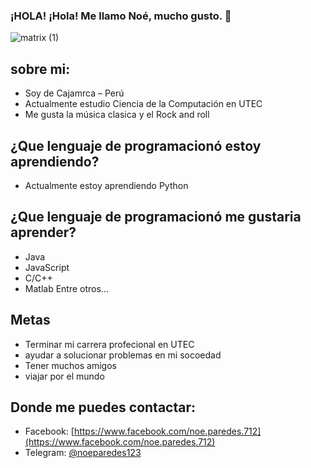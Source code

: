 ### ¡HOLA! ¡Hola! Me llamo Noé, mucho gusto. 👋

![matrix (1)](https://user-images.githubusercontent.com/91269836/134581154-b16c36a6-ad83-4fc8-a1ac-6bbd6ecccd23.gif)


## sobre mi:
- Soy de Cajamrca – Perú
- Actualmente estudio Ciencia de la Computación en UTEC
- Me gusta la música clasica y el Rock and roll
## ¿Que lenguaje de programacionó estoy aprendiendo?
- Actualmente estoy aprendiendo Python
## ¿Que lenguaje de programacionó me gustaria aprender?
- Java
- JavaScript
- C/C++
- Matlab
Entre otros...
## Metas
 - Terminar mi carrera profecional en UTEC
 - ayudar a solucionar problemas en mi socoedad
 - Tener muchos amigos
 - viajar por el mundo

## Donde me puedes contactar:
- Facebook: [https://www.facebook.com/noe.paredes.712](https://www.facebook.com/noe.paredes.712)
- Telegram: [@noeparedes123](@noeparedes123)


<!--
**NoeParedes/NoeParedes** is a ✨ _special_ ✨ repository because its `README.md` (this file) appears on your GitHub profile.
